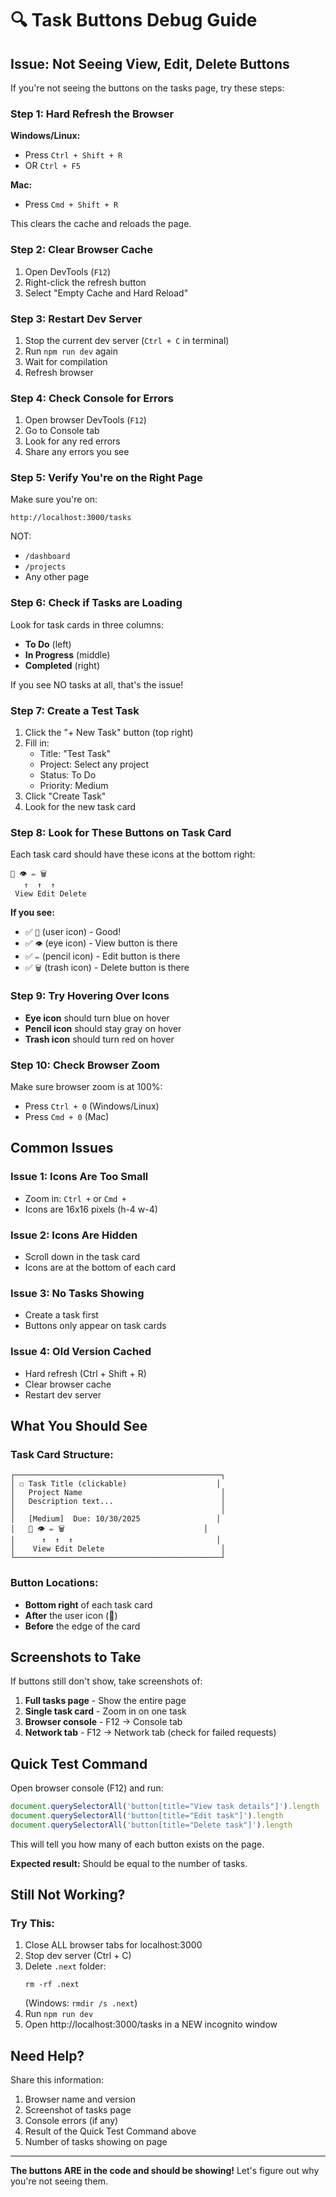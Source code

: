 # 🔍 Task Buttons Debug Guide

## Issue: Not Seeing View, Edit, Delete Buttons

If you're not seeing the buttons on the tasks page, try these steps:

### Step 1: Hard Refresh the Browser
**Windows/Linux:**
- Press `Ctrl + Shift + R`
- OR `Ctrl + F5`

**Mac:**
- Press `Cmd + Shift + R`

This clears the cache and reloads the page.

### Step 2: Clear Browser Cache
1. Open DevTools (`F12`)
2. Right-click the refresh button
3. Select "Empty Cache and Hard Reload"

### Step 3: Restart Dev Server
1. Stop the current dev server (`Ctrl + C` in terminal)
2. Run `npm run dev` again
3. Wait for compilation
4. Refresh browser

### Step 4: Check Console for Errors
1. Open browser DevTools (`F12`)
2. Go to Console tab
3. Look for any red errors
4. Share any errors you see

### Step 5: Verify You're on the Right Page
Make sure you're on:
```
http://localhost:3000/tasks
```

NOT:
- `/dashboard`
- `/projects`
- Any other page

### Step 6: Check if Tasks are Loading
Look for task cards in three columns:
- **To Do** (left)
- **In Progress** (middle)
- **Completed** (right)

If you see NO tasks at all, that's the issue!

### Step 7: Create a Test Task
1. Click the "+ New Task" button (top right)
2. Fill in:
   - Title: "Test Task"
   - Project: Select any project
   - Status: To Do
   - Priority: Medium
3. Click "Create Task"
4. Look for the new task card

### Step 8: Look for These Buttons on Task Card

Each task card should have these icons at the bottom right:

```
👤 👁️ ✏️ 🗑️
   ↑  ↑  ↑
 View Edit Delete
```

**If you see:**
- ✅ `👤` (user icon) - Good!
- ✅ `👁️` (eye icon) - View button is there
- ✅ `✏️` (pencil icon) - Edit button is there
- ✅ `🗑️` (trash icon) - Delete button is there

### Step 9: Try Hovering Over Icons
- **Eye icon** should turn blue on hover
- **Pencil icon** should stay gray on hover
- **Trash icon** should turn red on hover

### Step 10: Check Browser Zoom
Make sure browser zoom is at 100%:
- Press `Ctrl + 0` (Windows/Linux)
- Press `Cmd + 0` (Mac)

## Common Issues

### Issue 1: Icons Are Too Small
- Zoom in: `Ctrl +` or `Cmd +`
- Icons are 16x16 pixels (h-4 w-4)

### Issue 2: Icons Are Hidden
- Scroll down in the task card
- Icons are at the bottom of each card

### Issue 3: No Tasks Showing
- Create a task first
- Buttons only appear on task cards

### Issue 4: Old Version Cached
- Hard refresh (Ctrl + Shift + R)
- Clear browser cache
- Restart dev server

## What You Should See

### Task Card Structure:
```
┌──────────────────────────────────────────────┐
│ ☐ Task Title (clickable)                    │
│   Project Name                               │
│   Description text...                        │
│                                              │
│   [Medium]  Due: 10/30/2025                 │
│   👤 👁️ ✏️ 🗑️                               │
│      ↑  ↑  ↑                                │
│    View Edit Delete                          │
└──────────────────────────────────────────────┘
```

### Button Locations:
- **Bottom right** of each task card
- **After** the user icon (👤)
- **Before** the edge of the card

## Screenshots to Take

If buttons still don't show, take screenshots of:

1. **Full tasks page** - Show the entire page
2. **Single task card** - Zoom in on one task
3. **Browser console** - F12 → Console tab
4. **Network tab** - F12 → Network tab (check for failed requests)

## Quick Test Command

Open browser console (F12) and run:
```javascript
document.querySelectorAll('button[title="View task details"]').length
document.querySelectorAll('button[title="Edit task"]').length
document.querySelectorAll('button[title="Delete task"]').length
```

This will tell you how many of each button exists on the page.

**Expected result:** Should be equal to the number of tasks.

## Still Not Working?

### Try This:
1. Close ALL browser tabs for localhost:3000
2. Stop dev server (Ctrl + C)
3. Delete `.next` folder:
   ```
   rm -rf .next
   ```
   (Windows: `rmdir /s .next`)
4. Run `npm run dev`
5. Open http://localhost:3000/tasks in a NEW incognito window

## Need Help?

Share this information:
1. Browser name and version
2. Screenshot of tasks page
3. Console errors (if any)
4. Result of the Quick Test Command above
5. Number of tasks showing on page

---

**The buttons ARE in the code and should be showing!** Let's figure out why you're not seeing them.












